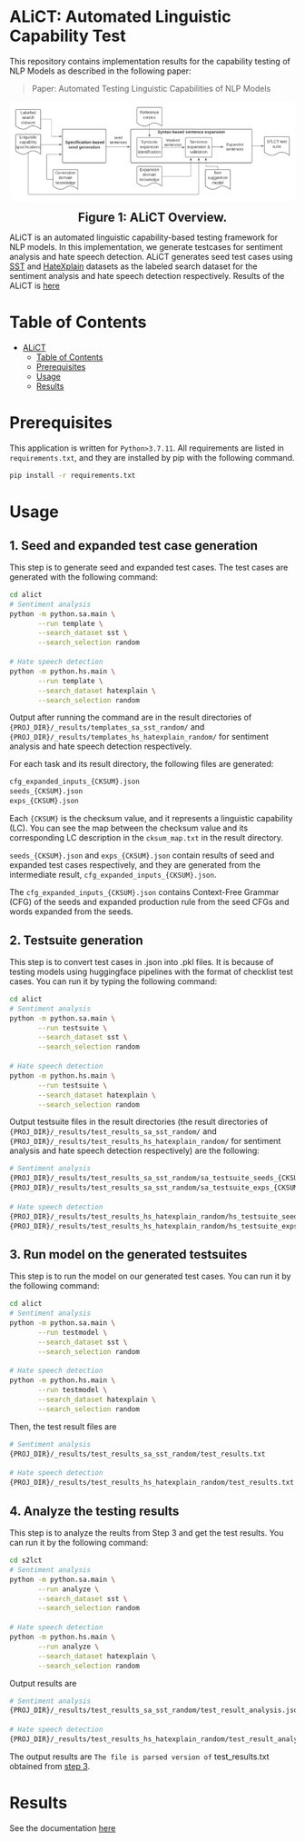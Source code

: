 # ALiCT: Automated Linguistic Capability Test

This repository contains implementation results for the  capability testing of NLP Models as described in the following paper:

> Paper: Automated Testing Linguistic Capabilities of NLP Models

<p align="center">
    <img src="./_results/figures/overview.png" alt="alict-overview" width=auto height=auto title="alict_overview">
</p>
<div align="center">
    <span style="font-size:1.5em">
        <strong>Figure 1: ALiCT Overview.</strong>
    </span>
</div>

ALiCT is an automated linguistic capability-based testing framework for NLP models. In this implementation, we generate testcases for sentiment analysis and hate speech detection. 
ALiCT generates seed test cases using [SST](https://nlp.stanford.edu/sentiment/) and [HateXplain](https://arxiv.org/pdf/2012.10289.pdf) datasets as the labeled search dataset for the sentiment analysis and hate speech detection respectively.
Results of the ALiCT is [here](_results/README.md)

Table of Contents
=================

   * [ALiCT](#alict-automated-linguistic-capability-test)
      * [Table of Contents](#table-of-contents)
      * [Prerequisites](#prerequisites)
      * [Usage](#usage)
      * [Results](#results)
<!-- 
You can find more results at the project site(https://sites.google.com/view/s2lct/home). -->

Prerequisites
=================
This application is written for ```Python>3.7.11```. All requirements are listed in ```requirements.txt```, and they are installed by pip with the following command.
```bash
pip install -r requirements.txt
```

Usage
=================
## 1. Seed and expanded test case generation
This step is to generate seed and expanded test cases. 
The test cases are generated with the following command:
```bash
cd alict
# Sentiment analysis
python -m python.sa.main \
       --run template \
       --search_dataset sst \
       --search_selection random

# Hate speech detection
python -m python.hs.main \
       --run template \
       --search_dataset hatexplain \
       --search_selection random
```
Output after running the command are in the result directories of `{PROJ_DIR}/_results/templates_sa_sst_random/` and `{PROJ_DIR}/_results/templates_hs_hatexplain_random/` for sentiment analysis and hate speech detection respectively.

For each task and its result directory, the following files are generated:
```bash
cfg_expanded_inputs_{CKSUM}.json
seeds_{CKSUM}.json
exps_{CKSUM}.json
``` 
Each `{CKSUM}` is the checksum value, and it represents a linguistic capability (LC). You can see the map between the checksum value and its corresponding LC description in the `cksum_map.txt` in the result directory.

`seeds_{CKSUM}.json` and `exps_{CKSUM}.json` contain results of seed and expanded test cases respectively, and they are generated from the intermediate result, `cfg_expanded_inputs_{CKSUM}.json`. 

The `cfg_expanded_inputs_{CKSUM}.json` contains Context-Free Grammar (CFG) of the seeds and expanded production rule from the seed CFGs and words expanded from the seeds.

## 2. Testsuite generation
This step is to convert test cases in .json into .pkl files. It is because of testing models using huggingface pipelines with the format of checklist test cases. You can run it by typing the following command:
```bash
cd alict
# Sentiment analysis
python -m python.sa.main \
       --run testsuite \
       --search_dataset sst \
       --search_selection random

# Hate speech detection
python -m python.hs.main \
       --run testsuite \
       --search_dataset hatexplain \
       --search_selection random
```
Output testsuite files in the result directories (the result directories of `{PROJ_DIR}/_results/test_results_sa_sst_random/` and `{PROJ_DIR}/_results/test_results_hs_hatexplain_random/` for sentiment analysis and hate speech detection respectively) are the following:

```bash
# Sentiment analysis
{PROJ_DIR}/_results/test_results_sa_sst_random/sa_testsuite_seeds_{CKSUM}.pkl
{PROJ_DIR}/_results/test_results_sa_sst_random/sa_testsuite_exps_{CKSUM}.pkl

# Hate speech detection
{PROJ_DIR}/_results/test_results_hs_hatexplain_random/hs_testsuite_seeds_{CKSUM}.pkl
{PROJ_DIR}/_results/test_results_hs_hatexplain_random/hs_testsuite_exps_{CKSUM}.pkl
```

## 3. Run model on the generated testsuites
This step is to run the model on our generated test cases. You can run it by the following command:
```bash
cd alict
# Sentiment analysis
python -m python.sa.main \
       --run testmodel \
       --search_dataset sst \
       --search_selection random

# Hate speech detection
python -m python.hs.main \
       --run testmodel \
       --search_dataset hatexplain \
       --search_selection random
```
Then, the test result files are
```bash
# Sentiment analysis
{PROJ_DIR}/_results/test_results_sa_sst_random/test_results.txt

# Hate speech detection
{PROJ_DIR}/_results/test_results_hs_hatexplain_random/test_results.txt
```

## 4. Analyze the testing results
This step is to analyze the reults from Step 3 and get the test results. You can run it by the following command:
```bash
cd s2lct
# Sentiment analysis
python -m python.sa.main \
       --run analyze \
       --search_dataset sst \
       --search_selection random

# Hate speech detection
python -m python.hs.main \
       --run analyze \
       --search_dataset hatexplain \
       --search_selection random
```

Output results are
```bash
# Sentiment analysis
{PROJ_DIR}/_results/test_results_sa_sst_random/test_result_analysis.json

# Hate speech detection
{PROJ_DIR}/_results/test_results_hs_hatexplain_random/test_result_analysis.json
```
The output results are ``` The file is parsed version of ``` test_results.txt obtained from [step 3](#3-run-model-on-the-generated-testsuites).


Results
=================

See the documentation [here](_results/README.md)
